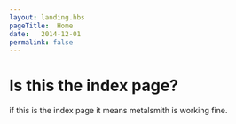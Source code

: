 ```yaml
---
layout: landing.hbs
pageTitle:  Home
date:   2014-12-01
permalink: false
---
```


# Is this the index page?

if this is the index page it means metalsmith is working fine.
